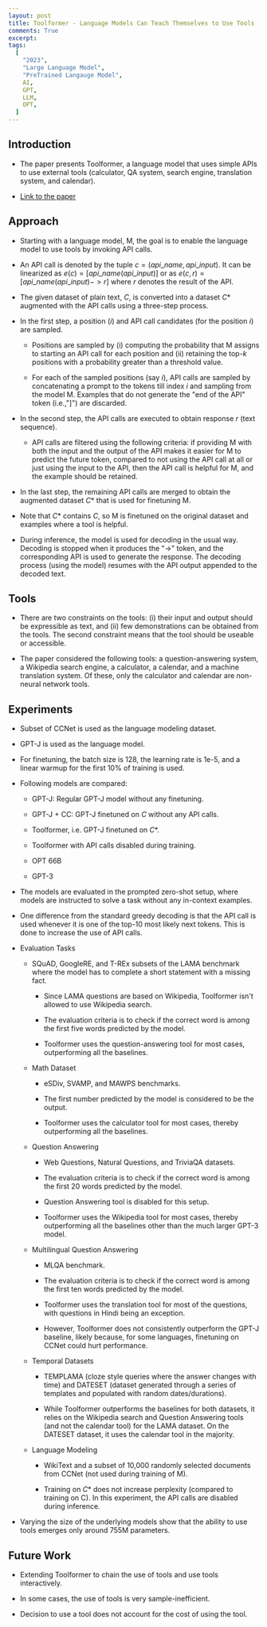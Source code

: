 ```yaml
---
layout: post
title: Toolformer - Language Models Can Teach Themselves to Use Tools
comments: True
excerpt:
tags:
  [
    "2023",
    "Large Language Model",
    "PreTrained Langauge Model",
    AI,
    GPT,
    LLM,
    OPT,
  ]
---
```


## Introduction

- The paper presents Toolformer, a language model that uses simple APIs to use external tools (calculator, QA system, search engine, translation system, and calendar).

- [Link to the paper](https://arxiv.org/abs/2302.04761)

## Approach

- Starting with a language model, M, the goal is to enable the language model to use tools by invoking API calls.

- An API call is denoted by the tuple $c = (api\_name, api\_input)$. It can be linearized as $e(c) = [api\_name(api\_input)]$ or as $e(c, r) = [api\_name(api\_input) -> r]$ where $r$ denotes the result of the API.

- The given dataset of plain text, $C$, is converted into a dataset $C*$ augmented with the API calls using a three-step process.

- In the first step, a position ($i$) and API call candidates (for the position $i$) are sampled.

  - Positions are sampled by (i) computing the probability that M assigns to starting an API call for each position and (ii) retaining the top-$k$ positions with a probability greater than a threshold value.

  - For each of the sampled positions (say $i$), API calls are sampled by concatenating a prompt to the tokens till index $i$ and sampling from the model M. Examples that do not generate the "end of the API" token (i.e.,"]") are discarded.

- In the second step, the API calls are executed to obtain response $r$ (text sequence).

  - API calls are filtered using the following criteria: if providing M with both the input and the output of the API makes it easier for M to predict the future token, compared to not using the API call at all or just using the input to the API, then the API call is helpful for M, and the example should be retained.

- In the last step, the remaining API calls are merged to obtain the augmented dataset $C*$ that is used for finetuning M.

- Note that $C*$ contains $C$, so M is finetuned on the original dataset and examples where a tool is helpful.

- During inference, the model is used for decoding in the usual way. Decoding is stopped when it produces the "->" token, and the corresponding API is used to generate the response. The decoding process (using the model) resumes with the API output appended to the decoded text.

## Tools

- There are two constraints on the tools: (i) their input and output should be expressible as text, and (ii) few demonstrations can be obtained from the tools. The second constraint means that the tool should be useable or accessible.

- The paper considered the following tools: a question-answering system, a Wikipedia search engine, a calculator, a calendar, and a machine translation system. Of these, only the calculator and calendar are non-neural network tools.

## Experiments

- Subset of CCNet is used as the language modeling dataset.

- GPT-J is used as the language model.

- For finetuning, the batch size is 128, the learning rate is 1e-5, and a linear warmup for the first 10% of training is used.

- Following models are compared:

  - GPT-J: Regular GPT-J model without any finetuning.

  - GPT-J + CC: GPT-J finetuned on $C$ without any API calls.

  - Toolformer, i.e. GPT-J finetuned on $C*$.

  - Toolformer with API calls disabled during training.

  - OPT 66B

  - GPT-3

- The models are evaluated in the prompted zero-shot setup, where models are instructed to solve a task without any in-context examples.

- One difference from the standard greedy decoding is that the API call is used whenever it is one of the top-10 most likely next tokens. This is done to increase the use of API calls.

- Evaluation Tasks

  - SQuAD, GoogleRE, and T-REx subsets of the LAMA benchmark where the model has to complete a short statement with a missing fact.

    - Since LAMA questions are based on Wikipedia, Toolformer isn't allowed to use Wikipedia search.

    - The evaluation criteria is to check if the correct word is among the first five words predicted by the model.

    - Toolformer uses the question-answering tool for most cases, outperforming all the baselines.

  - Math Dataset

    - eSDiv, SVAMP, and MAWPS benchmarks.

    - The first number predicted by the model is considered to be the output.

    - Toolformer uses the calculator tool for most cases, thereby outperforming all the baselines.

  - Question Answering

    - Web Questions, Natural Questions, and TriviaQA datasets.

    - The evaluation criteria is to check if the correct word is among the first 20 words predicted by the model.

    - Question Answering tool is disabled for this setup.

    - Toolformer uses the Wikipedia tool for most cases, thereby outperforming all the baselines other than the much larger GPT-3 model.

  - Multilingual Question Answering

    - MLQA benchmark.

    - The evaluation criteria is to check if the correct word is among the first ten words predicted by the model.

    - Toolformer uses the translation tool for most of the questions, with questions in Hindi being an exception.

    - However, Toolformer does not consistently outperform the GPT-J baseline, likely because, for some languages, finetuning on CCNet could hurt performance.

  - Temporal Datasets

    - TEMPLAMA (cloze style queries where the answer changes with time) and DATESET (dataset generated through a series of templates and populated with random dates/durations).

    - While Toolformer outperforms the baselines for both datasets, it relies on the Wikipedia search and Question Answering tools (and not the calendar tool) for the LAMA dataset. On the DATESET dataset, it uses the calendar tool in the majority.

  - Language Modeling

    - WikiText and a subset of 10,000 randomly selected documents from CCNet (not used during training of M).

    - Training on $C*$ does not increase perplexity (compared to training on C). In this experiment, the API calls are disabled during inference.

- Varying the size of the underlying models show that the ability to use tools emerges only around 755M parameters.

## Future Work

- Extending Toolformer to chain the use of tools and use tools interactively.

- In some cases, the use of tools is very sample-inefficient.

- Decision to use a tool does not account for the cost of using the tool.
